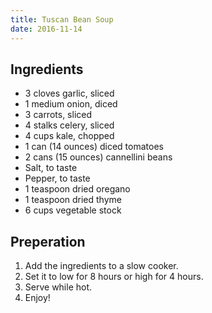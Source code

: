 ```yaml
---
title: Tuscan Bean Soup
date: 2016-11-14
---
```



## Ingredients

* 3 cloves garlic, sliced
* 1 medium onion, diced
* 3 carrots, sliced
* 4 stalks celery, sliced
* 4 cups kale, chopped
* 1 can (14 ounces) diced tomatoes
* 2 cans (15 ounces) cannellini beans
* Salt, to taste 
* Pepper, to taste
* 1 teaspoon dried oregano
* 1 teaspoon dried thyme
* 6 cups vegetable stock

## Preperation

1. Add the ingredients to a slow cooker.
2. Set it to low for 8 hours or high for 4 hours.
3. Serve while hot.
4. Enjoy!

